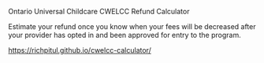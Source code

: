Ontario Universal Childcare CWELCC Refund Calculator


Estimate your refund once you know when your fees will be decreased after your provider has opted in and been approved for entry to the program.

https://richpitul.github.io/cwelcc-calculator/